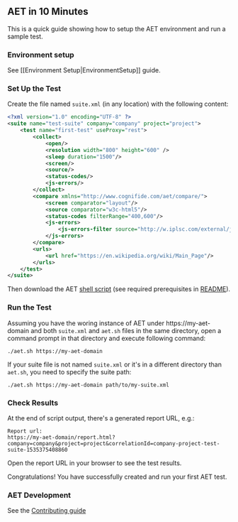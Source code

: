 ## AET in 10 Minutes

This is a quick guide showing how to setup the AET environment and run a sample test.

### Environment setup

See [[Environment Setup|EnvironmentSetup]] guide.

### Set Up the Test

Create the file named `suite.xml` (in any location) with the following content:

```xml
<?xml version="1.0" encoding="UTF-8" ?>
<suite name="test-suite" company="company" project="project">
    <test name="first-test" useProxy="rest">
        <collect>
            <open/>
            <resolution width="800" height="600" />
            <sleep duration="1500"/>
            <screen/>
            <source/>
            <status-codes/>
            <js-errors/>
        </collect>
        <compare xmlns="http://www.cognifide.com/aet/compare/">
            <screen comparator="layout"/>
            <source comparator="w3c-html5"/>
            <status-codes filterRange="400,600"/>
            <js-errors>
                <js-errors-filter source="http://w.iplsc.com/external/jquery/jquery-1.8.3.js" line="2" />
            </js-errors>
        </compare>
        <urls>
            <url href="https://en.wikipedia.org/wiki/Main_Page"/>
        </urls>
    </test>
</suite>
```

Then download the AET [shell script](https://github.com/wttech/aet/blob/master/client/client-scripts/aet.sh)
(see required prerequisites in [README](https://github.com/wttech/aet/blob/master/client/client-scripts/README.md)).

### Run the Test

Assuming you have the woring instance of AET under https://my-aet-domain and both `suite.xml` and `aet.sh` files in the same directory, 
open a command prompt in that directory and execute following command:
```
./aet.sh https://my-aet-domain
```
If your suite file is not named `suite.xml` or it's in a different directory than `aet.sh`, you need to specify the suite path:
```
./aet.sh https://my-aet-domain path/to/my-suite.xml
```

### Check Results

At the end of script output, there's a generated report URL, e.g.:
```
Report url:
https://my-aet-domain/report.html?company=company&project=project&correlationId=company-project-test-suite-1535375408860
```
Open the report URL in your browser to see the test results.

Congratulations! You have successfully created and run your first AET test.

### AET Development
See the [Contributing guide](https://github.com/wttech/aet/blob/master/CONTRIBUTING.md)
